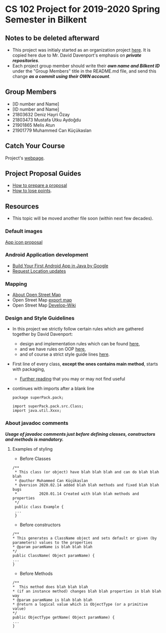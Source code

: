 # CS 102 Project for 2019-2020 Spring Semester in Bilkent
## Notes to be deleted afterward
* This project was initialy started as an organization project [here](https://github.com/CS102g1J/project01). It is copied here due to Mr. David Davenport's emphasis on ***private repositories***.
* Each project group member should write their ***own name and Bilkent ID*** under the "Group Members" title in the README.md file, and send this change ***as a commit using their OWN account***.

## Group Members
* [ID number and Name]
* [ID number and Name]
* 21803632 Deniz Hayri Özay
* 21803473 Mustafa Utku Aydoğdu
* 21901865 Melis Atun
* 21901779 Muhammed Can Küçükaslan 

## Catch Your Course
Project's [webpage](https://muhammedcankucukaslan.github.io/cs102g1J/).

## Project Proposal Guides
* [How to prepare a proposal](http://www.cs.bilkent.edu.tr/~bgedik/coursewiki/doku.php/cs102:projects)
* [How to lose points](http://www.cs.bilkent.edu.tr/~david/cs102/practicalwork/cs102projectorganisationandgrading.htm#AdditionalPoints).

## Resources
+ This topic will be moved another file soon (within next few decades).
### Default images
[App icon proposal](https://pixabay.com/tr/vectors/konum-toprak-harita-d%C3%BCnya-4496459/)
### Android Application development
* [Build Your First Android App in Java by Google](https://codelabs.developers.google.com/codelabs/build-your-first-android-app/#0)
* [Request Location updates](https://developer.android.com/training/location/request-updates?hl=en)

### Mapping
* [About Open Street Map](https://www.openstreetmap.org/about)
* Open Street Map [export map](https://www.openstreetmap.org/export#map=14/39.8726/32.7637)
* Open Street Map [Develop-Wiki](https://wiki.openstreetmap.org/wiki/Develop)

### Design and Style Guidelines
+ In this project we strictly follow certain rules which are gathered together by David Davenport:
   - design and implementation rules which can be found  [here](https://web.archive.org/web/20170930094137/http://www.cs.bilkent.edu.tr/~david/cs101/practicalwork/2010/JavaLabs.htm),
   - and we have rules on OOP [here](https://web.archive.org/web/20170930110056/http://www.cs.bilkent.edu.tr/~david/cs101/practicalwork/2010/JavaOOPLabs.htm),
   - and of course a strict style guide lines [here](https://web.archive.org/web/20170930110102/http://www.cs.bilkent.edu.tr/~david/cs101/practicalwork/2010/styleguidelines.htm).


+ First line of every class, **except the ones contains main method**, starts with packaging,
  + [Further reading](https://www.geeksforgeeks.org/packages-in-java/) that you may or may not find useful 
+ continues with imports after a blank line
  ```
  package superPack.pack;
  
  import superPack.pack.src.Class;
  import java.util.Xxxx;
  ```
### About javadoc comments
***Usage of javadoc comments just before defining classes, constructors and methods is mandatory.***
1. Examples of styling
   * Before Classes
   ```
   /**
    * This class (or object) have blah blah blah and can do blah blah blah
    * @author Muhammed Can Küçükaslan
    * @version 2020.02.14 added blah blah methods and fixed blah blah bugs
    *          2020.01.14 Created with blah blah methods and properties 
    */
    public class Example {
    ...
    }
   ```
   
   * Before constructors
    ```
    /**
    * This generates a ClassName object and sets default or given (by parameters) values to the properties
    * @param paramName is blah blah blah
    */
   public ClassName( Object paramName) {
   ...
   }
    ```
   * Before Methods
    ```
    /**
    *  This method does blah blah blah
    * (if an instance method) changes blah blah properties in blah blah way
    * @param paramName is blah blah blah
    * @return a logical value which is ObjectType (or a primitive value)
    */
   public ObjectType getName( Object paramName) {
   ...
   }
   ```
